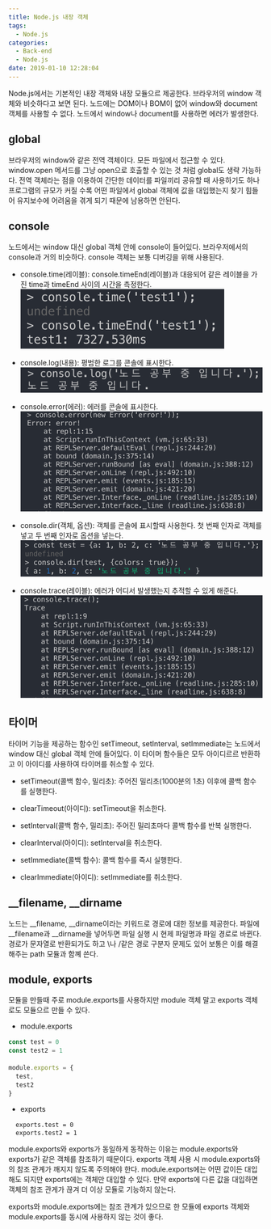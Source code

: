```yaml
---
title: Node.js 내장 객체
tags:
  - Node.js
categories:
  - Back-end
  - Node.js
date: 2019-01-10 12:28:04
---
```



Node.js에서는 기본적인 내장 객체와 내장 모듈으르 제공한다. 브라우저의 window 객체와 비슷하다고 보면 된다. 
노드에는 DOM이나 BOM이 없어 window와 document 객체를 사용할 수 없다. 노드에서 window나 document를 사용하면 에러가 발생한다. 

## global
브라우저의 window와 같은 전역 객체이다. 모든 파일에서 접근할 수 있다. window.open 메서드를 그냥 open으로 호출할 수 있는 것 처럼 global도 생략 가능하다. 
전역 객체라는 점을 이용하여 간단한 데이터를 파일끼리 공유할 때 사용하기도 하나 프로그램의 규모가 커질 수록 어떤 파일에서 global 객체에 값을 대입했는지 찾기 힘들어 유지보수에 어려움을 겪게 되기 때문에 남용하면 안된다.

## console
노드에서는 window 대신 global 객체 안에 console이 들어있다. 브라우저에서의 console과 거의 비슷하다. console 객체는 보통 디버깅을 위해 사용된다.

- console.time(레이블): console.timeEnd(레이블)과 대응되어 같은 레이블을 가진 time과 timeEnd 사이의 시간을 측정한다.
![console.time](/images/backend/node-global-01.png)

- console.log(내용): 평범한 로그를 콘솔에 표시한다.
![console.log](/images/backend/node-global-02.png)

- console.error(에러): 에러를 콘솔에 표시한다.
![console.error](/images/backend/node-global-03.png)

- console.dir(객체, 옵션): 객체를 콘솔에 표시할때 사용한다. 첫 번째 인자로 객체를 넣고 두 번째 인자로 옵션을 넣는다.
![console.dir](/images/backend/node-global-04.png)

- console.trace(레이블): 에러가 어디서 발생했는지 추적할 수 있게 해준다. 
![console.trace](/images/backend/node-global-05.png)

## 타이머 
타이머 기능을 제공하는 함수인 setTimeout, setInterval, setImmediate는 노드에서 window 대신 global 객체 안에 들어있다. 이 타이머 함수들은 모두 아이디르르 반환하고 이 아이디를 사용하여 타이머를 취소할 수 있다. 

- setTimeout(콜백 함수, 밀리초): 주어진 밀리초(1000분의 1초) 이후에 콜백 함수를 실행한다.
- clearTimeout(아이디): setTimeout을 취소한다.

- setInterval(콜백 함수, 밀리초): 주어진 밀리초마다 콜백 함수를 반복 실행한다. 
- clearInterval(아이디): setInterval을 취소한다.

- setImmediate(콜백 함수): 콜백 함수를 즉시 실행한다.
- clearImmediate(아이디): setImmediate를 취소한다. 

## __filename, __dirname
노드는 __filename, __dirname이라는 키워드로 경로에 대한 정보를 제공한다. 파일에 __filename과 __dirname을 넣어두면 파일 실행 시 현제 파일명과 파일 경로로 바뀐다. 
경로가 문자열로 반환되가도 하고 \나 /같은 경로 구분자 문제도 있어 보통은 이를 해결해주는 path 모듈과 함꼐 쓴다.

## module, exports
모듈을 만들때 주로 module.exports를 사용하지만 module 객체 말고 exports 객체로도 모듈으르 만들 수 있다.

- module.exports
```javascript
const test = 0
const test2 = 1

module.exports = {
  test,
  test2
}
```

- exports
```
  exports.test = 0
  exports.test2 = 1
```

module.exports와 exports가 동일하게 동작하는 이유는 module.exports와 exports가 같은 객체를 참조하기 때문이다. 
exports 객체 사용 시 module.exports와의 참조 관계가 깨지지 않도록 주의해야 한다. module.exports에는 어떤 값이든 대입해도 되지만 exports에는 객체만 대입할 수 있다. 만약 exports에 다른 값을 대입하면 객체의 참조 관게가 끊겨 더 이상 모듈로 기능하지 않는다.

exports와 module.exports에는 참조 관계가 있으므로 한 모듈에 exports 객체와 module.exports를 동시에 사용하지 않는 것이 좋다. 

